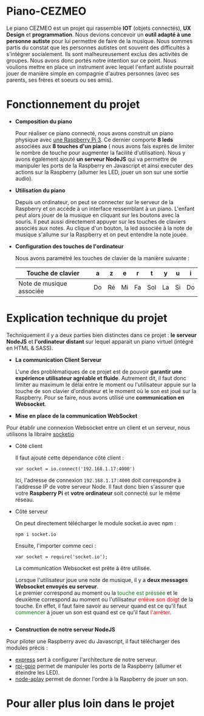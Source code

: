 # Piano-CEZMEO
Le piano CEZMEO est un projet qui rassemble **IOT** (objets connectés), **UX Design** et **programmation**. Nous devions concevoir un **outil adapté à une personne autiste** pour lui permettre de faire de la musique. Nous sommes partis du constat que les personnes autistes ont souvent des difficultés à s'intégrer socialement. Ils sont malheureusement exclus des activités de groupes. Nous avons donc portés notre intention sur ce point. Nous voulions mettre en place un instrument avec lequel l'enfant autiste pourrait jouer de manière simple en compagnie d'autres personnes (avec ses parents, ses frères et soeurs ou ses amis).

# Fonctionnement du projet
- **Composition du piano**

  Pour réaliser ce piano connecté, nous avons construit un piano physique avec [une Raspberry Pi 3](https://www.raspberrypi-france.fr/). Ce dernier comporte **8 leds** associées aux **8 touches d'un piano** ( nous avons fais exprès de limiter le nombre de touche pour augmenter la facilité d'utilisation). Nous y avons également ajouté **un serveur NodeJS** qui va permettre de manipuler les ports de la Raspberry en Javascript et ainsi executer des actions sur la Raspberry (allumer les LED, jouer un son sur une sortie audio).
  
- **Utilisation du piano**

  Depuis un ordinateur, on peut se connecter sur le serveur de la Raspberry et on accède à un interface ressemblant à un piano. L'enfant peut alors jouer de la musique en cliquant sur les boutons avec la souris. Il peut aussi directement appuyer sur les touches de claviers associés aux notes. 
Au clique d'un bouton, la led associée à la note de musique s'allume sur la Raspberry et on peut entendre la note jouée. 

- **Configuration des touches de l'ordinateur**

  Nous avons paramétré les touches de clavier de la manière suivante : 
  
  | Touche de clavier        | a  | z  | e  | r  | t   | y  | u  | i  |
  |--------------------------|----|----|----|----|-----|----|----|----|
  | Note de musique associée | Do | Ré | Mi | Fa | Sol | La | Si | Do |


# Explication technique du projet
Techniquement il y a deux parties bien distinctes dans ce projet : **le serveur NodeJS** et **l'ordinateur distant** sur lequel apparait un piano virtuel (intégré en HTML & SASS).

- **La communication Client Serveur**

  L'une des problématiques de ce projet est de pouvoir **garantir une expérience utilisateur agréable et fluide**. Autrement dit, il faut donc limiter au maximum le délai entre le moment ou l'utilisateur appuie sur la touche de son clavier d'ordinateur et le moment où le son est joué sur la Raspberry. Pour se faire, nous avons utilisé une **communication en Websocket**.
  
- **Mise en place de la communication WebSocket** 

Pour établir une connexion Websocket entre un client et un serveur, nous utilisons la libraire [socketio](https://socket.io/) 
  
  - Côté client
  
    Il faut ajouté cette dépendance côté client :
    ```
    var socket = io.connect('192.168.1.17:4000')
    ```
    Ici, l'adresse de connexion ```192.168.1.17:4000``` doit correspondre à l'addresse IP de votre serveur Node. Il faut donc bien s'assurer que votre **Raspberry Pi** et **votre ordinateur** soit connecté sur le même réseau.
  - Côté serveur
  
    On peut directement télécharger le module socket.io avec npm : 
    ```
    npm i socket.io
    ```
    Ensuite, l'importer comme ceci : 
    ```
    var socket = require('socket.io');
    ```
    La communication Websocket est prête à être utilisée.
    
    Lorsque l'utilisateur joue une note de musique, il y a **deux messages Websocket envoyés eu serveur**.</br>
    Le premier correspond au moment ou la <span style="color:green">touche est préssée</span> et le deuxième correspond au moment ou l'utilisateur <span style="color:red">enlève son doigt</span> de la touche. En effet, il faut faire savoir au serveur quand est ce qu'il faut <span style="color:green">commencer</span> à jouer un son est quand est ce qu'il faut <span style="color:red">l'arrêter</span>.
    
    ```
    
    ```
    
- **Construction de notre serveur NodeJS**

 Pour piloter une Raspberry avec du Javascript, il faut télécharger des modules précis :
 - [express](http://expressjs.com/) sert à configurer l'architecture de notre serveur.
 - [rpi-gpio](https://www.npmjs.com/package/rpi-gpio) permet de manipuler les ports de la Raspberry (allumer et éteindre les LED).
 - [node-aplay](https://www.npmjs.com/package/node-aplay) permet de donner l'ordre à la Raspberry de jouer un son.
 
 

# Pour aller plus loin dans le projet
  
